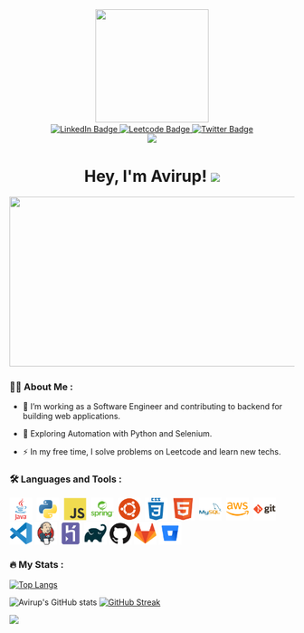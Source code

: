 <div id="header" align="center">
  <img src="https://github.com/TheDudeThatCode/TheDudeThatCode/blob/master/Assets/Developer.gif?raw=true" width="200px" height="200px">
</div>

<div id="badges" align="center">
  <a href="https://www.linkedin.com/in/avi49/">
    <img src="https://img.shields.io/badge/LinkedIn-blue?style=for-the-badge&logo=linkedin&logoColor=white" alt="LinkedIn Badge"/>
  </a>
   <a href="https://leetcode.com/__avi__49/">
    <img src="https://img.shields.io/badge/-LeetCode-lightgrey?style=for-the-badge&logo=leetcode&logoColor=white&labelColor=black&color=orange" alt="Leetcode Badge"/>
  </a>
  <a href="https://twitter.com/AvirupMondal10">
    <img src="https://img.shields.io/badge/Twitter-blue?style=for-the-badge&logo=twitter&logoColor=white" alt="Twitter Badge"/>
  </a>
</div>

<div id="profileViews" align="center">
  <img src="https://komarev.com/ghpvc/?username=Avirup-301294"/>
</div>

<div id="greetings" align="center">
  <h1>
    Hey, I'm Avirup!
    <img src="https://media.giphy.com/media/hvRJCLFzcasrR4ia7z/giphy.gif" width="30px"/>
  </h1>
</div>

<div id="banner" align="center">
  <img src="https://media.giphy.com/media/dWesBcTLavkZuG35MI/giphy.gif" width="600" height="300"/>
</div>

### :man_technologist: About Me :

- :telescope: I’m working as a Software Engineer and contributing to backend for building web applications.

- :seedling: Exploring Automation with Python and Selenium.

- :zap: In my free time, I solve problems on Leetcode and learn new techs.

### :hammer_and_wrench: Languages and Tools :

<div>
  <img src="https://github.com/devicons/devicon/blob/master/icons/java/java-original-wordmark.svg" title="Java" alt="Java" width="40" height="40"/>&nbsp;
  <img src="https://github.com/devicons/devicon/blob/master/icons/python/python-original.svg" title="Python" alt="Python" width="40" height="40"/>&nbsp;
  <img src="https://github.com/devicons/devicon/blob/master/icons/javascript/javascript-original.svg" title="JavaScript" alt="JavaScript" width="40" height="40"/>&nbsp;
  <img src="https://github.com/devicons/devicon/blob/master/icons/spring/spring-original-wordmark.svg" title="Spring" alt="Spring" width="40" height="40"/>&nbsp;
  <img src="https://github.com/devicons/devicon/blob/master/icons/ubuntu/ubuntu-plain.svg" title="Ubuntu" alt="Ubuntu" width="40" height="40"/>&nbsp;
  <img src="https://github.com/devicons/devicon/blob/master/icons/css3/css3-plain-wordmark.svg"  title="CSS3" alt="CSS" width="40" height="40"/>&nbsp;
  <img src="https://github.com/devicons/devicon/blob/master/icons/html5/html5-original.svg" title="HTML5" alt="HTML" width="40" height="40"/>&nbsp;
  <img src="https://github.com/devicons/devicon/blob/master/icons/mysql/mysql-original-wordmark.svg" title="MySQL"  alt="MySQL" width="40" height="40"/>&nbsp;
  <img src="https://github.com/devicons/devicon/blob/master/icons/amazonwebservices/amazonwebservices-plain-wordmark.svg" title="AWS" alt="AWS" width="40" height="40"/>&nbsp;
  <img src="https://github.com/devicons/devicon/blob/master/icons/git/git-original-wordmark.svg" title="Git" **alt="Git" width="40" height="40"/>
  <img src="https://github.com/devicons/devicon/blob/master/icons/vscode/vscode-original.svg" title="VsCode" **alt="VsCode" width="40" height="40"/>
  <img src="https://github.com/devicons/devicon/blob/master/icons/jenkins/jenkins-original.svg" title="jenkins" **alt="jenkins" width="40" height="40"/>
  <img src="https://github.com/devicons/devicon/blob/master/icons/heroku/heroku-plain.svg" title="heroku" **alt="heroku" width="40" height="40"/>
  <img src="https://github.com/devicons/devicon/blob/master/icons/gradle/gradle-plain.svg" title="gradle" **alt="gradle" width="40" height="40"/>
  <img src="https://github.com/devicons/devicon/blob/master/icons/github/github-original.svg" title="github" **alt="github" width="40" height="40"/>
  <img src="https://github.com/devicons/devicon/blob/master/icons/gitlab/gitlab-original.svg" title="gitlab" **alt="gitlab" width="40" height="40"/>
  <img src="https://github.com/devicons/devicon/blob/master/icons/bitbucket/bitbucket-original.svg" title="bitbucket" **alt="bitbucket" width="40" height="40"/>
</div>

### :fire: My Stats :
[![Top Langs](https://github-readme-stats.vercel.app/api/top-langs/?username=Avirup-301294&theme=nightow&&langs_count=8&count_private=true)](https://github.com/anuraghazra/github-readme-stats)

![Avirup's GitHub stats](https://github-readme-stats.vercel.app/api?username=Avirup-301294&show_icons=true&theme=nightowl&count_private=true&hide_border=true)      [![GitHub Streak](https://github-readme-streak-stats.herokuapp.com/?user=Avirup-301294&theme=nightowl&count_private=true&hide_border=true)](https://git.io/streak-stats)

<a href="https://github.com/dionnenoellabarretto/github-readme-activity-graph">
    <img src="https://activity-graph.herokuapp.com/graph?username=Avirup-301294&theme=react-dark&hide_border=true">
</a>

